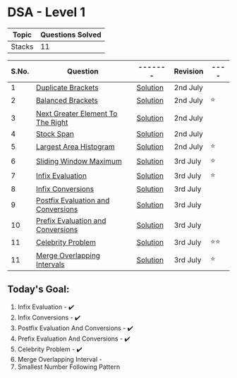 # DSA - Level 1
| Topic      | Questions Solved |
| ----------- | ----------- |
| Stacks      | 11       |


| S.No.| Question | ------- | Revision | ---- |
| ---- | -------- | ------- | -------- | ---- |
| 1  | [Duplicate Brackets](https://www.pepcoding.com/resources/online-java-foundation/stacks-and-queues/duplicate-brackets-official/ojquestion)   | [Solution](Stacks/1_duplicate_brackets.java)  | 2nd July   |
| 2  | [Balanced Brackets](https://www.pepcoding.com/resources/online-java-foundation/stacks-and-queues/balanced-brackets-official/ojquestion)   | [Solution](Stacks/2_balanced_brackets.java)  | 2nd July   | ⭐   |
| 3  | [Next Greater Element To The Right](https://www.pepcoding.com/resources/online-java-foundation/stacks-and-queues/next-greater-element-official/ojquestion)   | [Solution](Stacks/3_next_greater_element_to_the_right.java)  | 2nd July   |
| 4  | [Stock Span](https://www.pepcoding.com/resources/online-java-foundation/stacks-and-queues/stock-span-official/ojquestion)   | [Solution](Stacks/4_stock_span.java)  | 2nd July   |
| 5  | [Largest Area Histogram](https://www.pepcoding.com/resources/online-java-foundation/stacks-and-queues/lah-official/ojquestion)   | [Solution](Stacks/5_largest_area_histogram.java)  | 2nd July   | ⭐   |
| 6  | [Sliding Window Maximum](https://www.pepcoding.com/resources/online-java-foundation/stacks-and-queues/sliding-window=maximum-official/ojquestion)   | [Solution](Stacks/6_sliding_window_maximum.java)  | 3rd July   | ⭐   |
| 7  | [Infix Evaluation](pepcoding.com/resources/online-java-foundation/stacks-and-queues/infix-evaluation-official/ojquestion)   | [Solution](Stacks/7_infix_evaluation.java)  | 3rd July   | ⭐   |
| 8  | [Infix Conversions](https://www.pepcoding.com/resources/online-java-foundation/stacks-and-queues/infix-conversions-official/ojquestion)   | [Solution](Stacks/8_infix_conversions.java)  | 3rd July   |
| 9  | [Postfix Evaluation and Conversions](https://www.pepcoding.com/resources/online-java-foundation/stacks-and-queues/postfix-evaluation-conversions-official/ojquestion)   | [Solution](Stacks/9_postfix_evaluation_and_conversions.java)  | 3rd July   |
| 10  | [Prefix Evaluation and Conversions](https://www.pepcoding.com/resources/online-java-foundation/stacks-and-queues/prefix-official/ojquestion)   | [Solution](Stacks/10_prefix_evaluation_and_conversions.java)  | 3rd July   |
| 11  | [Celebrity Problem](https://www.pepcoding.com/resources/online-java-foundation/stacks-and-queues/celebrity-problem-official/ojquestion)   | [Solution](Stacks/11_celebrity_problem.java)  | 3rd July   | ⭐⭐ | 
| 11  | [Merge Overlapping Intervals](https://www.pepcoding.com/resources/online-java-foundation/stacks-and-queues/merge-overlapping-interval-official/ojquestion)   | [Solution](Stacks/12_merge_overlapping_intervals.java)  | 3rd July   | ⭐ |

## Today's Goal:
1. Infix Evaluation - ✔️
2. Infix Conversions - ✔️
3. Postfix Evaluation And Conversions - ✔️
4. Prefix Evaluation And Conversions - ✔️
5. Celebrity Problem - ✔️
6. Merge Overlapping Interval - 
7. Smallest Number Following Pattern 
